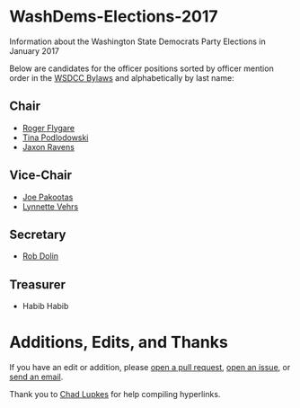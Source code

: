 # WashDems-Elections-2017
Information about the Washington State Democrats Party Elections in January 2017

Below are candidates for the officer positions sorted 
by officer mention order in the [WSDCC Bylaws](http://www.wa-democrats.org/sites/wadems/files/documents/Washington%20State%20Democrats%20-%20Bylaws%20-%20150418_0.pdf) 
and alphabetically by last name:

## Chair

* [Roger Flygare](https://www.facebook.com/FlygareForChair)
* [Tina Podlodowski](https://tinaplusjoe.org/)
* [Jaxon Ravens](https://www.facebook.com/JaxonRavensforChair)

## Vice-Chair

* [Joe Pakootas](https://tinaplusjoe.org/)
* [Lynnette Vehrs](http://www.facebook.com/LynnetteViceChair)

## Secretary

* [Rob Dolin](https://www.facebook.com/Friends-of-Rob-Dolin-169887253031699/)

## Treasurer

* Habib Habib

# Additions, Edits, and Thanks

If you have an edit or addition, please [open a pull request](https://github.com/RobDolin/WashDems-Elections-2017/pulls), [open an issue](https://github.com/RobDolin/WashDems-Elections-2017/issues), or [send an email](github-washdems-elections-2017@wuxx.com).  

Thank you to [Chad Lupkes](https://github.com/ChadLuples) for help compiling hyperlinks.
